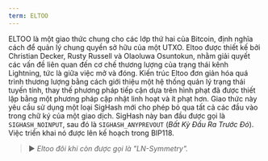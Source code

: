 ```yaml
---
term: ELTOO
---
```


ELTOO là một giao thức chung cho các lớp thứ hai của Bitcoin, định nghĩa cách để quản lý chung quyền sở hữu của một UTXO. Eltoo được thiết kế bởi Christian Decker, Rusty Russell và Olaoluwa Osuntokun, nhằm giải quyết các vấn đề liên quan đến cơ chế thương lượng của trạng thái kênh Lightning, tức là giữa việc mở và đóng. Kiến trúc Eltoo đơn giản hóa quá trình thương lượng bằng cách giới thiệu một hệ thống quản lý trạng thái tuyến tính, thay thế phương pháp tiếp cận dựa trên hình phạt đã được thiết lập bằng một phương pháp cập nhật linh hoạt và ít phạt hơn. Giao thức này yêu cầu sử dụng một loại SigHash mới cho phép bỏ qua tất cả các đầu vào trong chữ ký của một giao dịch. SigHash này ban đầu được gọi là `SIGHASH_NOINPUT`, sau đó là `SIGHASH_ANYPREVOUT` (*Bất Kỳ Đầu Ra Trước Đó*). Việc triển khai nó được lên kế hoạch trong BIP118.

> ► *Eltoo đôi khi còn được gọi là "LN-Symmetry".*